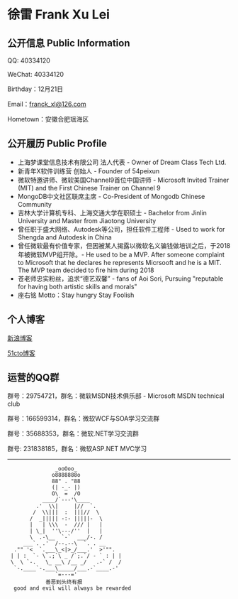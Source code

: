 # 徐雷 Frank Xu Lei

## 公开信息 Public Information

QQ: 40334120

WeChat: 40334120

Birthday：12月21日 

Email：franck_xl@126.com 

Hometown：安徽合肥瑶海区

## 公开履历 Public Profile

- 上海梦课堂信息技术有限公司 法人代表 - Owner of Dream Class Tech Ltd.
- 新青年X软件训练营 创始人 - Founder of 54peixun
- 微软特邀讲师、微软美国Channel9首位中国讲师 - Microsoft Invited Trainer (MIT) and the First Chinese Trainer on Channel 9
- MongoDB中文社区联席主席 - Co-President of Mongodb Chinese Community
- 吉林大学计算机专科、上海交通大学在职硕士 - Bachelor from Jinlin University and Master from Jiaotong University 
- 曾任职于盛大网络、Autodesk等公司，担任软件工程师 - Used to work for Shengda and Autodesk in China
- 曾任微软最有价值专家，但因被某人揭露以微软名义骗钱做培训之后，于2018年被微软MVP组开除。- He used to be a MVP. After someone complaint to  Microsoft that he declares he represents Micrsooft and he is a MIT. The MVP team decided to fire him during 2018
- 苍老师忠实粉丝，追求“德艺双馨” - fans of Aoi Sori, Pursuing "reputable for having both artistic skills and morals"
- 座右铭 Motto：Stay hungry Stay Foolish

## 个人博客
[新浪博客](http://blog.sina.com.cn/frankxulei)

[51cto博客](http://blog.51cto.com/frankxulei)

## 运营的QQ群

群号：29754721，群名：微软MSDN技术俱乐部 - Microsoft MSDN technical club

群号：166599314，群名：微软WCF与SOA学习交流群

群号：35688353，群名：微软.NET学习交流群

群号: 231838185，群名：微软ASP.NET MVC学习


----
                   _ooOoo_
                  o8888888o
                  88" . "88
                  (| -_- |)
                  O\  =  /O
               ____/`---'\____
             .'  \\|     |//  `.
            /  \\|||  :  |||//  \
           /  _||||| -:- |||||-  \
           |   | \\\  -  /// |   |
           | \_|  ''\---/''  |   |
           \  .-\__  `-`  ___/-. /
         ___`. .'  /--.--\  `. . __
      ."" '<  `.___\_<|>_/___.'  >'"".
     | | :  `- \`.;`\ _ /`;.`/ - ` : | |
     \  \ `-.   \_ __\ /__ _/   .-` /  /
      `-.____`-.___\_____/___.-`____.-'
                   `=---='
                善恶到头终有报
      good and evil will always be rewarded
